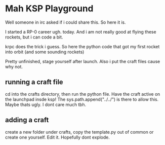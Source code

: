# Mah KSP Playground

Well someone in irc asked if i could share this. So here it is. 

I started a RP-0 career ugh. today. And i am not really good at flying these rockets, but i can code a bit.

krpc does the trick i guess. So here the python code that got my first rocket into orbit (and some sounding rockets)

Pretty unfinished, stage yourself after launch. Also i put the craft files cause why not. 

## running a craft file

cd into the crafts directory, then run the python file. Have the craft active on the launchpad insde ksp! 
The sys.path.append("../../") is there to allow this. Maybe thats ugly. I dont care much tbh. 

## adding a craft

create a new folder under crafts, copy the template.py out of common or create one yourself. Edit it. Hopefully dont explode. 
